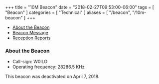 +++
title = "10M Beacon"
date = "2018-02-27T09:53:00-06:00"
tags = [ "Beacon" ]
categories = [ "Technical" ]
aliases = [ "/beacon", "/10m-beacon" ]
+++
* [About the Beacon](#about-the-beacon)
* [Beacon Message](#beacon-message)
* [Reception Reports](#reception-reports)

### About the Beacon

* Call-sign: W0ILO
* Operating frequency: 28286.5 KHz

This beacon was deactivated on April 7, 2018.

